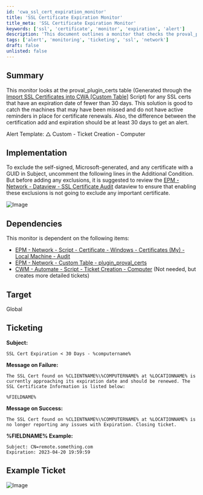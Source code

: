 ```yaml
---
id: 'cwa_ssl_cert_expiration_monitor'
title: 'SSL Certificate Expiration Monitor'
title_meta: 'SSL Certificate Expiration Monitor'
keywords: ['ssl', 'certificate', 'monitor', 'expiration', 'alert']
description: 'This document outlines a monitor that checks the proval_plugin_certs table for SSL certificates that are expiring in fewer than 30 days. It provides implementation details, dependencies, and ticketing information to ensure timely renewals of SSL certificates.'
tags: ['alert', 'monitoring', 'ticketing', 'ssl', 'network']
draft: false
unlisted: false
---
```

## Summary

This monitor looks at the proval_plugin_certs table (Generated through the [Import SSL Certificates into CWA [Custom Table]](https://proval.itglue.com/DOC-5078775) Script) for any SSL certs that have an expiration date of fewer than 30 days. This solution is good to catch the machines that may have been missed and do not have active reminders in place for certificate renewals. Also, the difference between the certification add and expiration should be at least 30 days to get an alert.

Alert Template: △ Custom - Ticket Creation - Computer

## Implementation

To exclude the self-signed, Microsoft-generated, and any certificate with a GUID in Subject, uncomment the following lines in the Additional Condition. But before adding any exclusions, it is suggested to review the [EPM - Network - Dataview - SSL Certificate Audit](https://proval.itglue.com/5078775/docs/9382198) dataview to ensure that enabling these exclusions is not going to exclude any important certificate.

![Image](5078775/docs/9256567/images/26277103)

## Dependencies

This monitor is dependent on the following items:
- [EPM - Network - Script - Certificate - Windows - Certificates (My) - Local Machine - Audit](https://proval.itglue.com/DOC-5078775-9256568)  
- [EPM - Network - Custom Table - plugin_proval_certs](https://proval.itglue.com/DOC-5078775-9262931)  
- [CWM - Automate - Script - Ticket Creation - Computer](https://proval.itglue.com/DOC-5078775-9098338) (Not needed, but creates more detailed tickets)

## Target

Global

## Ticketing

**Subject:**  
```
SSL Cert Expiration < 30 Days - %computername%
```

**Message on Failure:**  
```
The SSL Cert found on %CLIENTNAME%\%COMPUTERNAME% at %LOCATIONNAME% is currently approaching its expiration date and should be renewed. The SSL Certificate Information is listed below:

%FIELDNAME%
```

**Message on Success:**  
```
The SSL Cert found on %CLIENTNAME%\%COMPUTERNAME% at %LOCATIONNAME% is no longer reporting any issues with Expiration. Closing ticket.
```

**%FIELDNAME% Example:**  
```
Subject: CN=remote.something.com
Expiration: 2023-04-20 19:59:59
```

## Example Ticket

![Image](5078775/docs/9256567/images/26278456)

